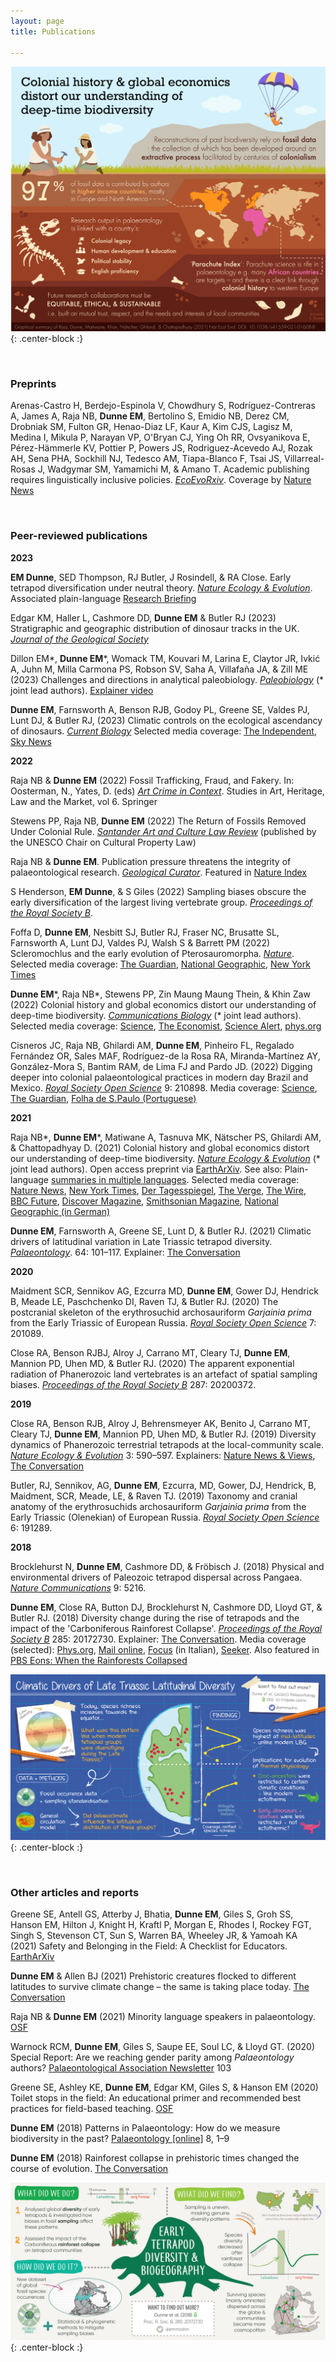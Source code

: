 ```yaml
---
layout: page
title: Publications

---
```


![RajaDunneetalNatEcolEvol2021](/assets/img/graphic_NEE_2021.png){: .center-block :}


<br/>

### Preprints

Arenas-Castro H, Berdejo-Espinola V, Chowdhury S, Rodríguez-Contreras A, James A, Raja NB, **Dunne EM**, Bertolino S, Emidio NB, Derez CM, Drobniak SM, Fulton GR, Henao-Diaz LF, Kaur A, Kim CJS, Lagisz M, Medina I, Mikula P, Narayan VP, O'Bryan CJ, Ying Oh RR, Ovsyanikova E, Pérez-Hämmerle KV, Pottier P, Powers JS, Rodriguez-Acevedo AJ, Rozak AH, Sena PHA, Sockhill NJ, Tedesco AM, Tiapa-Blanco F, Tsai JS, Villarreal-Rosas J, Wadgymar SM, Yamamichi M, & Amano T. Academic publishing requires linguistically inclusive policies. [*EcoEvoRxiv*](https://ecoevorxiv.org/repository/view/5475/). Coverage by [Nature News](https://www.nature.com/articles/d41586-023-02529-1)


<br/>

### Peer-reviewed publications


**2023**

**EM Dunne**, SED Thompson, RJ Butler, J Rosindell, & RA Close. Early tetrapod diversification under neutral theory. [*Nature Ecology & Evolution*](https://www.nature.com/articles/s41559-023-02128-3). Associated plain-language [Research Briefing](https://www.nature.com/articles/s41559-023-02138-1)


Edgar KM, Haller L, Cashmore DD, **Dunne EM** & Butler RJ (2023) Stratigraphic and geographic distribution of dinosaur tracks in the UK. [*Journal of the Geological Society*](https://doi.org/10.1144/jgs2023-003) 


Dillon EM\*, **Dunne EM**\*, Womack TM, Kouvari M, Larina E, Claytor JR, Ivkić A, Juhn M, Milla Carmona PS, Robson SV, Saha A, Villafaña JA, & Zill ME (2023) Challenges and directions in analytical paleobiology. [*Paleobiology*](https://doi.org/10.1017/pab.2023.3) (\* joint lead authors). [Explainer video](https://www.youtube.com/watch?v=0jnxVGT3DaM&ab_channel=MirantaKouvari)


**Dunne EM**, Farnsworth A, Benson RJB, Godoy PL, Greene SE, Valdes PJ, Lunt DJ, & Butler RJ, (2023) Climatic controls on the ecological ascendancy of dinosaurs. [*Current Biology*](https://doi.org/10.1016/j.cub.2022.11.064)
Selected media coverage: [The Independent](https://www.independent.co.uk/climate-change/dinosaurs-climate-change-b2246503.html), [Sky News](https://news.sky.com/story/life-finds-a-way-how-climate-change-helped-dinosaur-success-story-12769423)



**2022**


Raja NB & **Dunne EM** (2022) Fossil Trafficking, Fraud, and Fakery. In: Oosterman, N., Yates, D. (eds) [*Art Crime in Context*](https://doi.org/10.1007/978-3-031-14084-6_5). Studies in Art, Heritage, Law and the Market, vol 6. Springer


Stewens PP, Raja NB, **Dunne EM** (2022) The Return of Fossils Removed Under Colonial Rule. [*Santander Art and Culture Law Review*](https://www.ejournals.eu/SAACLR/2022/2-2022/art/22616) (published by the UNESCO Chair on Cultural Property Law)


Raja NB & **Dunne EM**. Publication pressure threatens the integrity of palaeontological research. [*Geological Curator*](https://eartharxiv.org/repository/view/2414/). 
Featured in [Nature Index](https://www.nature.com/articles/d41586-022-03745-x)


S Henderson, **EM Dunne**, & S Giles (2022) Sampling biases obscure the early diversification of the largest living vertebrate group. [*Proceedings of the Royal Society B*](https://royalsocietypublishing.org/doi/10.1098/rspb.2022.0916).


Foffa D, **Dunne EM**, Nesbitt SJ, Butler RJ, Fraser NC, Brusatte SL, Farnsworth A, Lunt DJ, Valdes PJ, Walsh S & Barrett PM (2022) Scleromochlus and the early evolution of
Pterosauromorpha. [*Nature*](https://doi.org/10.1038/s41586-022-05284-x).
Selected media coverage: [The Guardian](https://www.theguardian.com/science/2022/oct/05/scleromochlus-taylori-reptile-unearthed-scotland-related-pterosaurs), [National Geographic](https://www.nationalgeographic.co.uk/science-and-technology/2022/10/230-million-year-old-mystery-fossil-sheds-light-on-origins-of-pterosaurs), [New York Times](https://www.nytimes.com/2022/10/05/science/pterosaurs-reptiles-wings.html)


 **Dunne EM**\*, Raja NB\*, Stewens PP, Zin Maung Maung Thein, & Khin Zaw (2022) Colonial history and global economics distort our understanding of deep-time biodiversity. [*Communications Biology*](https://www.nature.com/articles/s42003-022-03847-2) (\* joint lead authors). 
Selected media coverage: [Science](hhttps://www.science.org/content/article/violent-conflict-myanmar-linked-boom-fossil-amber-research-study-claims), [The Economist](https://www.economist.com/graphic-detail/2022/09/22/research-on-amber-from-a-war-torn-part-of-myanmar-is-surging?utm_medium=social-media.content.np&utm_source=twitter&utm_campaign=editorial-social&utm_content=discovery.content&%3Ffsrc%3Dscn%2F=tw%2Fdc), [Science Alert](https://www.sciencealert.com/the-wondrous-beauty-of-myanmar-amber-hides-a-very-dark-secret), [phys.org](https://phys.org/news/2022-10-analysis-myanmar-amber-fossils-explicit.html)


Cisneros JC, Raja NB, Ghilardi AM, **Dunne EM**, Pinheiro FL, Regalado Fernández OR, Sales MAF, Rodríguez-de la Rosa RA, Miranda-Martínez AY, González-Mora S, Bantim RAM, de Lima FJ and Pardo JD. (2022) Digging deeper into colonial palaeontological practices in modern day Brazil and Mexico. [*Royal Society Open Science*](https://royalsocietypublishing.org/doi/10.1098/rsos.210898) 9: 210898.
Media coverage: [Science](https://www.science.org/content/article/institutions-global-north-hoard-fossils-brazil-study-says), [The Guardian](https://www.theguardian.com/uk-news/2022/mar/02/paleontology-a-hotbed-of-unethical-practices-rooted-in-colonialism-say-scientists), [Folha de S.Paulo (Portuguese)](https://www1.folha.uol.com.br/ciencia/2022/03/paleopirataria-faz-estrangeiros-dominarem-trabalhos-sobre-fosseis-brasileiros-diz-artigo.shtml)


**2021**

Raja NB\*, **Dunne EM**\*, Matiwane A, Tasnuva MK, Nätscher PS, Ghilardi AM, & Chattopadhyay D. (2021) Colonial history and global economics distort our understanding of deep-time biodiversity. [*Nature Ecology & Evolution*](https://www.nature.com/articles/s41559-021-01608-8) (\* joint lead authors). Open access preprint via [EarthArXiv](https://eartharxiv.org/repository/view/2472/).
See also: Plain-language [summaries in multiple languages](https://osf.io/bptqf/).
Selected media coverage: [Nature News](https://www.nature.com/articles/d41586-022-00034-5), [New York Times](https://www.nytimes.com/2021/03/22/science/dinosaurs-fossils-colonialism.html), [Der Tagesspiegel](https://m.tagesspiegel.de/wissen/schwarzmarkt-faelschungen-und-vorwuerfe-fossilienforschung-in-schwierigkeiten/27549240.html), [The Verge](https://www.theverge.com/2022/1/4/22865758/decolonizing-earth-sciences-paleontology-fossil-record), [The Wire](https://science.thewire.in/the-sciences/parachute-science-palaeontology-european-colonialism-indian-scientists/), [BBC Future](https://www.bbc.com/future/article/20220113-why-indias-fossil-wealth-has-remained-hidden), [Discover Magazine](https://www.discovermagazine.com/the-sciences/new-data-expose-colonialism-in-paleontology), [Smithsonian Magazine](https://www.smithsonianmag.com/science-nature/why-smuggled-fossils-are-hurting-paleontology-180979480/), [National Geographic (in German)](https://www.nationalgeographic.de/geschichte-und-kultur/2022/01/palaeontologie-herrscht-in-der-forschung-kolonialzeit-kolonialismus)


**Dunne EM**, Farnsworth A, Greene SE, Lunt D, & Butler RJ. (2021) Climatic drivers of latitudinal variation in Late Triassic tetrapod diversity. [*Palaeontology*](https://onlinelibrary.wiley.com/doi/full/10.1111/pala.12514). 64: 101–117. Explainer: 
[The Conversation](https://theconversation.com/prehistoric-creatures-flocked-to-different-latitudes-to-survive-climate-change-the-same-is-taking-place-today-163309)



**2020**

Maidment SCR, Sennikov AG, Ezcurra MD, **Dunne EM**, Gower DJ, Hendrick B, Meade LE, Paschchenko DI, Raven TJ, & Butler RJ. (2020) The postcranial skeleton of the erythrosuchid archosauriform *Garjainia prima* from the Early Triassic of European Russia. [*Royal Society Open Science*](https://royalsocietypublishing.org/doi/full/10.1098/rsos.201089) 7: 201089.

Close RA, Benson RJBJ, Alroy J, Carrano MT, Cleary TJ, **Dunne EM**, Mannion PD, Uhen MD, & Butler RJ. (2020) The apparent exponential radiation of Phanerozoic land vertebrates is an artefact of spatial sampling biases. [*Proceedings of the Royal Society B*](https://royalsocietypublishing.org/doi/10.1098/rspb.2020.0372) 287: 20200372.


**2019**

Close RA, Benson RJB, Alroy J, Behrensmeyer AK, Benito J, Carrano MT, Cleary TJ, **Dunne EM**, Mannion PD, Uhen MD, & Butler RJ. (2019) Diversity dynamics of Phanerozoic terrestrial tetrapods at the local-community scale. [*Nature Ecology & Evolution*](https://www.nature.com/articles/s41559-019-0811-8) 3: 590–597. 
Explainers: 
[Nature News & Views](https://www.nature.com/articles/s41559-019-0863-9), [The Conversation](https://theconversation.com/land-animal-diversity-was-stable-for-millions-of-years-before-humans-came-along-new-study-111855?)

Butler, RJ, Sennikov, AG, **Dunne EM**, Ezcurra, MD, Gower, DJ, Hendrick, B, Maidment, SCR, Meade, LE, & Raven TJ. (2019) Taxonomy and cranial anatomy of the erythrosuchids archosauriform *Garjainia prima* from the Early Triassic (Olenekian) of European Russia. [*Royal Society Open Science*](https://royalsocietypublishing.org/doi/10.1098/rsos.191289) 6: 191289. 


**2018**

Brocklehurst N, **Dunne EM**, Cashmore DD, & Fröbisch J. (2018) Physical and environmental drivers of Paleozoic tetrapod dispersal across Pangaea. [*Nature Communications*](https://www.nature.com/articles/s41467-018-07623-x) 9: 5216. 

**Dunne EM**, Close RA, Button DJ, Brocklehurst N, Cashmore DD, Lloyd GT, & Butler RJ. (2018) Diversity change during the rise of tetrapods and the impact of the 'Carboniferous Rainforest Collapse'. [*Proceedings of the Royal Society B*](https://royalsocietypublishing.org/doi/10.1098/rspb.2017.2730) 285: 20172730. 
Explainer: [The Conversation](https://theconversation.com/rainforest-collapse-in-prehistoric-times-changed-the-course-of-evolution-91289). 
Media coverage (selected): [Phys.org](https://phys.org/news/2018-02-rainforest-collapse-million-years-impacted.html), [Mail online](https://www.dailymail.co.uk/sciencetech/article-5364737/Climate-change-307-million-years-ago-determined-future.html), [Focus](https://www.focus.it/ambiente/natura/foresta-pluviale-evoluzione-di-rettili-e-mammiferi) (in Italian), [Seeker](https://www.seeker.com/earth-conservation/prehistoric-rainforest-collapse-dramatically-changed-the-course-of-evolution). Also featured in [PBS Eons: When the Rainforests Collapsed](https://www.youtube.com/watch?v=sFHTA8dKceI)


![DunneetalPalaeontology2020](/assets/img/graphic_Palaeo_2020.png){: .center-block :}


<br/>

### Other articles and reports


Greene SE, Antell GS, Atterby J, Bhatia, **Dunne EM**, Giles S, Groh SS, Hanson EM, Hilton J, Knight H, Kraftl P, Morgan E, Rhodes I, Rockey FGT, Singh S, Stevenson CT, Sun S, Warren BA, Wheeley JR, & Yamoah KA (2021) Safety and Belonging in the Field: A Checklist for Educators. [EarthArXiv](https://eartharxiv.org/repository/view/2607/)

**Dunne EM** & Allen BJ (2021) Prehistoric creatures flocked to different latitudes to survive climate change – the same is taking place today. [The Conversation](https://theconversation.com/prehistoric-creatures-flocked-to-different-latitudes-to-survive-climate-change-the-same-is-taking-place-today-163309)

Raja NB & **Dunne EM** (2021) Minority language speakers in palaeontology. [OSF](https://osf.io/nzjre)

Warnock RCM, **Dunne EM**, Giles S, Saupe EE, Soul LC, & Lloyd GT. (2020) Special Report: Are we reaching gender parity among *Palaeontology* authors? [Palaeontological Association Newsletter](https://www.palass.org/publications/newsletter/spotlight-diversity/special-report-are-we-reaching-gender-parity-among-palaeontology-authors) 103

Greene SE, Ashley KE, **Dunne EM**, Edgar KM, Giles S, & Hanson EM (2020) Toilet stops in the field: An educational primer and recommended best practices for field-based teaching. [OSF](https://osf.io/gnhj2/)

**Dunne EM** (2018) Patterns in Palaeontology: How do we measure biodiversity in the past? [Palaeontology [online]](https://www.palaeontologyonline.com/articles/2018/patterns-in-palaeontology-how-do-we-measure-biodiversity-in-the-past/) 8, 1–9 

**Dunne EM** (2018) Rainforest collapse in prehistoric times changed the course of evolution. [The Conversation](https://theconversation.com/rainforest-collapse-in-prehistoric-times-changed-the-course-of-evolution-91289)


![DunneetalProcB2018](/assets/img/graphic_ProcB_2018.jpg){: .center-block :}

